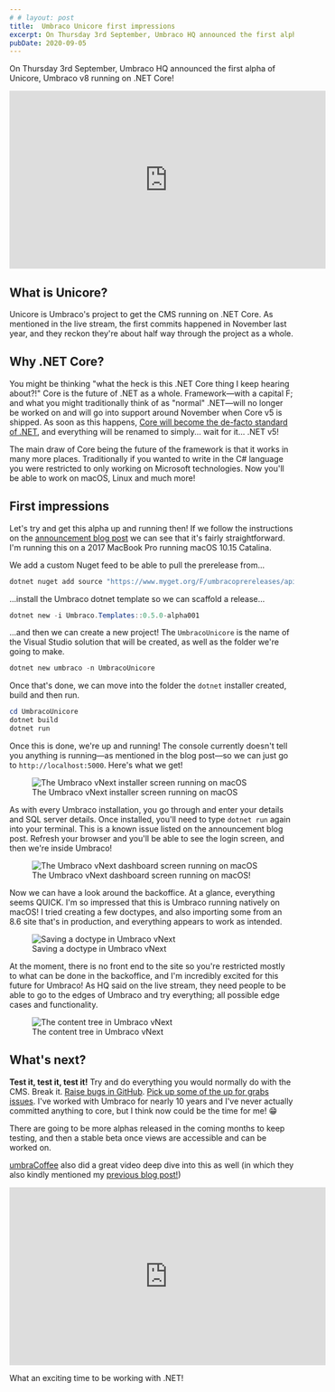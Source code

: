 ```yaml
---
# # layout: post
title:  Umbraco Unicore first impressions
excerpt: On Thursday 3rd September, Umbraco HQ announced the first alpha of Unicore, Umbraco v8 running on .NET Core!
pubDate: 2020-09-05
---
```


<p class="lead">On Thursday 3rd September, Umbraco HQ announced the first alpha of Unicore, Umbraco v8 running on .NET Core!</p>

<div class="iframe">
  <iframe width="560" height="315" src="https://www.youtube.com/embed/BhCy_fQZ3lQ" frameborder="0" allow="accelerometer; autoplay; encrypted-media; gyroscope; picture-in-picture" allowfullscreen></iframe>
</div>

## What is Unicore?
Unicore is Umbraco's project to get the CMS running on .NET Core. As mentioned in the live stream, the first commits happened in November last year, and they reckon they're about half way through the project as a whole.

## Why .NET Core?
You might be thinking "what the heck is this .NET Core thing I keep hearing about?!" Core is the future of .NET as a whole. Framework&mdash;with a capital F; and what you might traditionally think of as "normal" .NET&mdash;will no longer be worked on and will go into support around November when Core v5 is shipped. As soon as this happens, [Core will become the de-facto standard of .NET](https://devblogs.microsoft.com/dotnet/the-future-of-net-standard/?WT.mc_id=DOP-MVP-4025064), and everything will be renamed to simply... wait for it... .NET v5!

The main draw of Core being the future of the framework is that it works in many more places. Traditionally if you wanted to write in the C# language you were restricted to only working on Microsoft technologies. Now you'll be able to work on macOS, Linux and much more!

## First impressions
Let's try and get this alpha up and running then! If we follow the instructions on the [announcement blog post](https://umbraco.com/blog/net-core-alpha-release/) we can see that it's fairly straightforward. I'm running this on a 2017 MacBook Pro running macOS 10.15 Catalina.

We add a custom Nuget feed to be able to pull the prerelease from...
```powershell
dotnet nuget add source "https://www.myget.org/F/umbracoprereleases/api/v3/index.json" -n "Umbraco Prereleases"
```

...install the Umbraco dotnet template so we can scaffold a release...
```powershell
dotnet new -i Umbraco.Templates::0.5.0-alpha001
```

...and then we can create a new project! The `UmbracoUnicore` is the name of the Visual Studio solution that will be created, as well as the folder we're going to make.
```powershell
dotnet new umbraco -n UmbracoUnicore
```

Once that's done, we can move into the folder the `dotnet` installer created, build and then run.
```powershell
cd UmbracoUnicore
dotnet build
dotnet run
```

Once this is done, we're up and running! The console currently doesn't tell you anything is running&mdash;as mentioned in the blog post&mdash;so we can just go to `http://localhost:5000`. Here's what we get!

<figure class="c-figure">
  <img src="/assets/images/blog/2020-09-04/photo1.png" alt="The Umbraco vNext installer screen running on macOS" loading="lazy">
  <figcaption>The Umbraco vNext installer screen running on macOS</figcaption>
</figure>

As with every Umbraco installation, you go through and enter your details and SQL server details. Once installed, you'll need to type `dotnet run` again into your terminal. This is a known issue listed on the announcement blog post. Refresh your browser and you'll be able to see the login screen, and then we're inside Umbraco!

<figure class="c-figure">
  <img src="/assets/images/blog/2020-09-04/photo2.png" alt="The Umbraco vNext dashboard screen running on macOS" loading="lazy">
  <figcaption>The Umbraco vNext dashboard screen running on macOS!</figcaption>
</figure>

Now we can have a look around the backoffice. At a glance, everything seems QUICK. I'm so impressed that this is Umbraco running natively on macOS! I tried creating a few doctypes, and also importing some from an 8.6 site that's in production, and everything appears to work as intended.

<figure class="c-figure">
  <img src="/assets/images/blog/2020-09-04/photo3.png" alt="Saving a doctype in Umbraco vNext" loading="lazy">
  <figcaption>Saving a doctype in Umbraco vNext</figcaption>
</figure>

At the moment, there is no front end to the site so you're restricted mostly to what can be done in the backoffice, and I'm incredibly excited for this future for Umbraco! As HQ said on the live stream, they need people to be able to go to the edges of Umbraco and try everything; all possible edge cases and functionality.

<figure class="c-figure">
  <img src="/assets/images/blog/2020-09-04/photo4.png" alt="The content tree in Umbraco vNext" loading="lazy">
  <figcaption>The content tree in Umbraco vNext</figcaption>
</figure>

## What's next?
**Test it, test it, test it!** Try and do everything you would normally do with the CMS. Break it. [Raise bugs in GitHub](https://github.com/umbraco/Umbraco-CMS/issues?q=is%3Aopen+is%3Aissue+label%3Aproject%2Fnet-core+). [Pick up some of the up for grabs issues](https://github.com/umbraco/Umbraco-CMS/issues?q=is%3Aopen+is%3Aissue+label%3Acommunity%2Fup-for-grabs+label%3Aproject%2Fnet-core). I've worked with Umbraco for nearly 10 years and I've never actually committed anything to core, but I think now could be the time for me! 😁

There are going to be more alphas released in the coming months to keep testing, and then a stable beta once views are accessible and can be worked on.

[umbraCoffee](https://www.youtube.com/channel/UCF_Ene5-58a3Z55aw8O6Djg) also did a great video deep dive into this as well (in which they also kindly mentioned my [previous blog post!](/blog/umbraco-url-rewriting))

<div class="iframe">
<iframe width="560" height="315" src="https://www.youtube.com/embed/-ceCJZ9Tus0" frameborder="0" allow="accelerometer; autoplay; encrypted-media; gyroscope; picture-in-picture" allowfullscreen></iframe>
</div>

What an exciting time to be working with .NET!